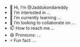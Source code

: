 - 👋 Hi, I’m @Jaddukondareddy
- 👀 I’m interested in ...
- 🌱 I’m currently learning ...
- 💞️ I’m looking to collaborate on ...
- 📫 How to reach me ...
- 😄 Pronouns: ...
- ⚡ Fun fact: ...

<!---
Jaddureddy/Jaddureddy is a ✨ special ✨ repository because its `README.md` (this file) appears on your GitHub profile.
You can click the Preview link to take a look at your changes.
--->
